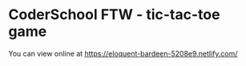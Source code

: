 # CoderSchool FTW - tic-tac-toe game

You can view online at https://eloquent-bardeen-5208e9.netlify.com/
